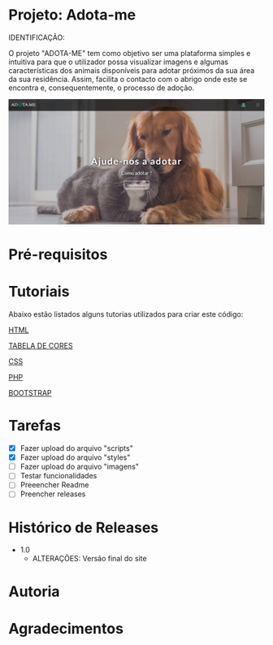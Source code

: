 # Projeto: Adota-me

IDENTIFICAÇÃO:
<p>O projeto "ADOTA-ME" tem como objetivo ser uma plataforma simples e intuitiva para que o utilizador possa visualizar imagens e algumas características dos animais disponíveis para adotar próximos da sua área da sua residência. Assim, facilita o contacto com o abrigo onde este se encontra e, consequentemente, o processo de adoção.</p>

![](site.jpeg)

# Pré-requisitos

# Tutoriais

Abaixo estão listados alguns tutorias utilizados para criar este código:

[HTML](https://www.w3schools.com/html/)
  
[TABELA DE CORES](https://www.flextool.com.br/tabela_cores.html)

[CSS](https://www.w3schools.com/css/default.asp)

[PHP](https://www.w3schools.com/php/default.asp)

[BOOTSTRAP](https://www.w3schools.com/bootstrap4/)


# Tarefas 

- [X] Fazer upload do arquivo "scripts"
- [X] Fazer upload do arquivo "styles"
- [ ] Fazer upload do arquivo "imagens"
- [ ] Testar funcionalidades
- [ ] Preeencher Readme 
- [ ] Preencher releases

# Histórico de Releases

- 1.0
  - ALTERAÇÕES: Versão final do site 

# Autoria

# Agradecimentos


